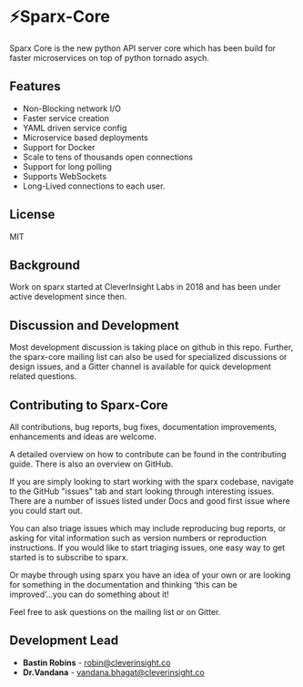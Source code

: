 # ⚡️Sparx-Core
Sparx Core is the new python API server core which has been build for faster microservices on top of python tornado asych. 

## Features
- Non-Blocking network I/O
- Faster service creation
- YAML driven service config
- Microservice based deployments
- Support for Docker
- Scale to tens of thousands open connections
- Support for long polling
- Supports WebSockets
- Long-Lived connections to each user. 


## License
MIT

## Background
Work on sparx started at CleverInsight Labs in 2018 and has been under active development since then.


## Discussion and Development
Most development discussion is taking place on github in this repo. Further, the sparx-core mailing list can also be used for specialized discussions or design issues, and a Gitter channel is available for quick development related questions.

## Contributing to Sparx-Core
All contributions, bug reports, bug fixes, documentation improvements, enhancements and ideas are welcome.

A detailed overview on how to contribute can be found in the contributing guide. There is also an overview on GitHub.

If you are simply looking to start working with the sparx codebase, navigate to the GitHub "issues" tab and start looking through interesting issues. There are a number of issues listed under Docs and good first issue where you could start out.

You can also triage issues which may include reproducing bug reports, or asking for vital information such as version numbers or reproduction instructions. If you would like to start triaging issues, one easy way to get started is to subscribe to sparx.

Or maybe through using sparx you have an idea of your own or are looking for something in the documentation and thinking ‘this can be improved’...you can do something about it!

Feel free to ask questions on the mailing list or on Gitter.

## Development Lead
- **Bastin Robins** - <robin@cleverinsight.co>
- **Dr.Vandana** - <vandana.bhagat@cleverinsight.co>